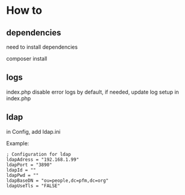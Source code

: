 # How to

## dependencies

need to install dependencies

composer install

## logs

index.php disable error logs by default, if needed, update log setup in index.php

## ldap

in Config, add ldap.ini

Example:

    ; Configuration for ldap
    ldapAdress = "192.168.1.99"
    ldapPort = "3890"
    ldapId = ""
    ldapPwd = ""
    ldapBaseDN = "ou=people,dc=pfm,dc=org"
    ldapUseTls = "FALSE"

